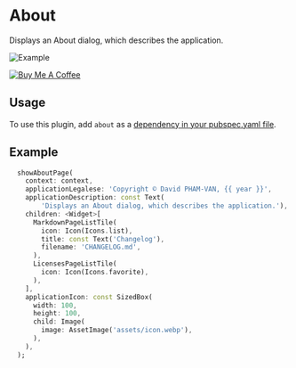 # About

Displays an About dialog, which describes the application.

<img alt="Example" src="https://raw.githubusercontent.com/DavBfr/flutter_about/master/example.jpg">

[![Buy Me A Coffee](https://bmc-cdn.nyc3.digitaloceanspaces.com/BMC-button-images/custom_images/orange_img.png "Buy Me A Coffee")](https://www.buymeacoffee.com/JORBmbw9h "Buy Me A Coffee")

## Usage

To use this plugin, add `about` as a [dependency in your pubspec.yaml file](#-installing-tab-).

## Example

```dart
  showAboutPage(
    context: context,
    applicationLegalese: 'Copyright © David PHAM-VAN, {{ year }}',
    applicationDescription: const Text(
        'Displays an About dialog, which describes the application.'),
    children: <Widget>[
      MarkdownPageListTile(
        icon: Icon(Icons.list),
        title: const Text('Changelog'),
        filename: 'CHANGELOG.md',
      ),
      LicensesPageListTile(
        icon: Icon(Icons.favorite),
      ),
    ],
    applicationIcon: const SizedBox(
      width: 100,
      height: 100,
      child: Image(
        image: AssetImage('assets/icon.webp'),
      ),
    ),
  );
```
